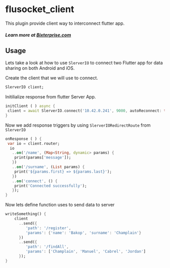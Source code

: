 # flusocket_client

This plugin provide client way to interconnect flutter app.<br>
##### Learn more at [Bixterprise.com](flutter.bixterprise.com)
## Usage

Lets take a look at how to use `SlerverIO` to connect two Flutter app for data sharing on both Android and iOS.

Create the client that we will use to connect.
``` Dart
SlerverIO client;
```
Initilialize response from flutter Server App.
``` Dart
initClient ( ) async {
 client = await SlerverIO.connect('10.42.0.241', 9000, autoReconnect: true);
}
```
Now we add response triggers by using  `SlerverIORedirectRoute` from `SlerverIO`
``` Dart
onResponse ( ) {
 var io = client.router;
  io
   ..on('/name', (Map<String, dynamic> params) {
    print(params['message']);
   })
   ..on('/surname', (List params) {
    print('${params.first} => ${params.last}');
   })
   ..on('connect', () {
    print('Connected successfully');
   });
}
```

Now lets define function uses to send data to server

``` Dart
writeSomething() {
    client
      ..send({
         'path': '/register',
         'params': {'name': 'Bakop', 'surname': 'Champlain'}
      })
      ..send({
         'path': '/findAll',
         'params': ['Champlain', 'Manuel', 'Cabrel', 'Jordan']
      });
}
```
